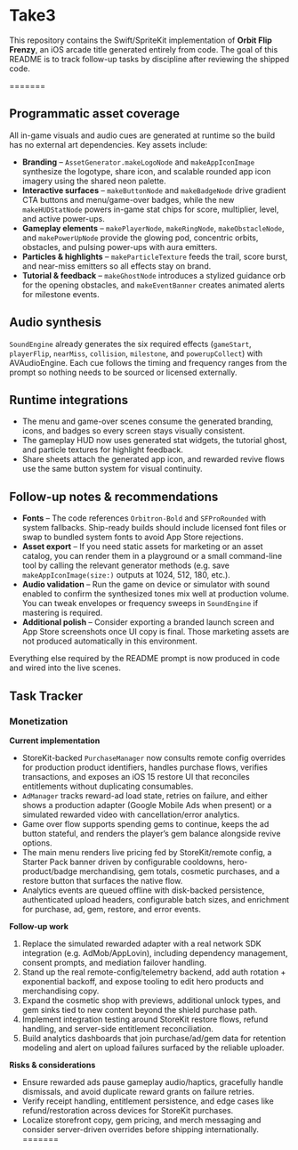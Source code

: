 # Take3


This repository contains the Swift/SpriteKit implementation of **Orbit Flip Frenzy**, an iOS arcade title generated entirely from code. The goal of this README is to track follow-up tasks by discipline after reviewing the shipped code.

=======

## Programmatic asset coverage

All in-game visuals and audio cues are generated at runtime so the build has no external art dependencies. Key assets include:

- **Branding** – `AssetGenerator.makeLogoNode` and `makeAppIconImage` synthesize the logotype, share icon, and scalable rounded app icon imagery using the shared neon palette.
- **Interactive surfaces** – `makeButtonNode` and `makeBadgeNode` drive gradient CTA buttons and menu/game-over badges, while the new `makeHUDStatNode` powers in-game stat chips for score, multiplier, level, and active power-ups.
- **Gameplay elements** – `makePlayerNode`, `makeRingNode`, `makeObstacleNode`, and `makePowerUpNode` provide the glowing pod, concentric orbits, obstacles, and pulsing power-ups with aura emitters.
- **Particles & highlights** – `makeParticleTexture` feeds the trail, score burst, and near-miss emitters so all effects stay on brand.
- **Tutorial & feedback** – `makeGhostNode` introduces a stylized guidance orb for the opening obstacles, and `makeEventBanner` creates animated alerts for milestone events.

## Audio synthesis

`SoundEngine` already generates the six required effects (`gameStart`, `playerFlip`, `nearMiss`, `collision`, `milestone`, and `powerupCollect`) with AVAudioEngine. Each cue follows the timing and frequency ranges from the prompt so nothing needs to be sourced or licensed externally.

## Runtime integrations

- The menu and game-over scenes consume the generated branding, icons, and badges so every screen stays visually consistent.
- The gameplay HUD now uses generated stat widgets, the tutorial ghost, and particle textures for highlight feedback.
- Share sheets attach the generated app icon, and rewarded revive flows use the same button system for visual continuity.

## Follow-up notes & recommendations

- **Fonts** – The code references `Orbitron-Bold` and `SFProRounded` with system fallbacks. Ship-ready builds should include licensed font files or swap to bundled system fonts to avoid App Store rejections.
- **Asset export** – If you need static assets for marketing or an asset catalog, you can render them in a playground or a small command-line tool by calling the relevant generator methods (e.g. save `makeAppIconImage(size:)` outputs at 1024, 512, 180, etc.).
- **Audio validation** – Run the game on device or simulator with sound enabled to confirm the synthesized tones mix well at production volume. You can tweak envelopes or frequency sweeps in `SoundEngine` if mastering is required.
- **Additional polish** – Consider exporting a branded launch screen and App Store screenshots once UI copy is final. Those marketing assets are not produced automatically in this environment.

Everything else required by the README prompt is now produced in code and wired into the live scenes.


## Task Tracker

### Monetization

**Current implementation**

- StoreKit-backed `PurchaseManager` now consults remote config overrides for production product identifiers, handles purchase flows, verifies transactions, and exposes an iOS 15 restore UI that reconciles entitlements without duplicating consumables.
- `AdManager` tracks reward-ad load state, retries on failure, and either shows a production adapter (Google Mobile Ads when present) or a simulated rewarded video with cancellation/error analytics.
- Game over flow supports spending gems to continue, keeps the ad button stateful, and renders the player’s gem balance alongside revive options.
- The main menu renders live pricing fed by StoreKit/remote config, a Starter Pack banner driven by configurable cooldowns, hero-product/badge merchandising, gem totals, cosmetic purchases, and a restore button that surfaces the native flow.
- Analytics events are queued offline with disk-backed persistence, authenticated upload headers, configurable batch sizes, and enrichment for purchase, ad, gem, restore, and error events.

**Follow-up work**

1. Replace the simulated rewarded adapter with a real network SDK integration (e.g. AdMob/AppLovin), including dependency management, consent prompts, and mediation failover handling.
2. Stand up the real remote-config/telemetry backend, add auth rotation + exponential backoff, and expose tooling to edit hero products and merchandising copy.
3. Expand the cosmetic shop with previews, additional unlock types, and gem sinks tied to new content beyond the shield purchase path.
4. Implement integration testing around StoreKit restore flows, refund handling, and server-side entitlement reconciliation.
5. Build analytics dashboards that join purchase/ad/gem data for retention modeling and alert on upload failures surfaced by the reliable uploader.

**Risks & considerations**

- Ensure rewarded ads pause gameplay audio/haptics, gracefully handle dismissals, and avoid duplicate reward grants on failure retries.
- Verify receipt handling, entitlement persistence, and edge cases like refund/restoration across devices for StoreKit purchases.
- Localize storefront copy, gem pricing, and merch messaging and consider server-driven overrides before shipping internationally.
=======

